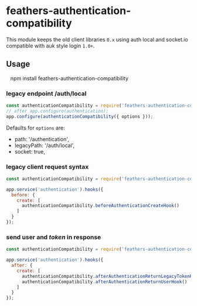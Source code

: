 # feathers-authentication-compatibility

This module keeps the old client libraries `0.x` using auth local and socket.io compatible with auk style login `1.0+`.

## Usage

    npm install feathers-authentication-compatibility

### legacy endpoint /auth/local

```javascript
const authenticationCompatibility = require('feathers-authentication-compatibility');
// after app.configure(authentication);
app.configure(authenticationCompatibility({ options }));
```

Defaults for `options` are:

* path: '/authentication',
* legacyPath: '/auth/local',
* socket: true,

### legacy client request syntax

```javascript
const authenticationCompatibility = require('feathers-authentication-compatibility');

app.service('authentication').hooks({
  before: {
    create: [
      authenticationCompatibility.beforeAuthenticationCreateHook()
    ]
  }
});
```

### send user and *token* in response

```javascript
const authenticationCompatibility = require('feathers-authentication-compatibility');

app.service('authentication').hooks({
  after: {
    create: [
      authenticationCompatibility.afterAuthenticationReturnLegacyTokenHook(),
      authenticationCompatibility.afterAuthenticationReturnUserHook()
    ]
  }
});
```